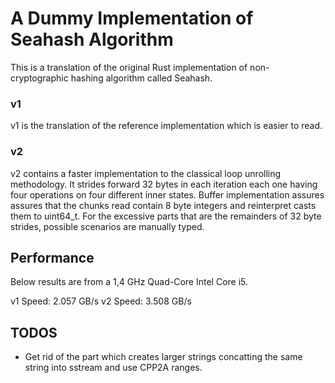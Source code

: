 # A Dummy Implementation of Seahash Algorithm

This is a translation of the original Rust implementation of non-cryptographic hashing algorithm called Seahash.

### v1

v1 is the translation of the reference implementation which is easier to read.

### v2

v2 contains a faster implementation to the classical loop unrolling methodology. It strides forward 32 bytes in each iteration each one having four operations on four different inner states. Buffer implementation assures assures that the chunks read contain 8 byte integers and reinterpret casts them to uint64_t. For the excessive parts that are the remainders of 32 byte strides, possible scenarios are manually typed.

## Performance

Below results are from a 1,4 GHz Quad-Core Intel Core i5.

v1 Speed: 2.057 GB/s
v2 Speed: 3.508 GB/s

## TODOS

* Get rid of the part which creates larger strings concatting the same string into sstream and use CPP2A ranges.